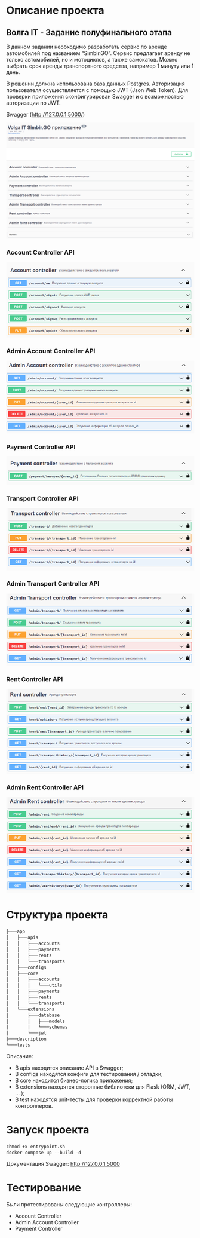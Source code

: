 # Описание проекта

## Волга IT - Задание полуфинального этапа

В данном задании необходимо разработать сервис по аренде автомобилей
под названием “Simbir.GO”. Сервис предлагает аренду не только автомобилей, но и
мотоциклов, а также самокатов. Можно выбрать срок аренды транспортного
средства, например 1 минуту или 1 день.

В решении должна использована база данных Postgres. Авторизация пользователя 
осуществляется с помощью JWT (Json Web Token). Для проверки приложения 
сконфигурирован Swagger и с возможностью авторизации по JWT.

Swagger (http://127.0.0.1:5000/)

![Документация swagger](description/swagger.png)

### Account Controller API

![Документация Account Controller API](description/account_controller_api.png)

### Admin Account Controller API

![Документация Admin Account Controller API](description/admin_account_controller_api.png)

### Payment Controller API

![Документация Payment Controller API](description/payment_controller_api.png)

### Transport Controller API

![Документация Transport Controller API](description/transport_controller_api.png)

### Admin Transport Controller API

![Документация Admin Transport Controller API](description/admin_transport_controller_api.png)

### Rent Controller API

![Документация Rent Controller API](description/rent_controller_api.png)

### Admin Rent Controller API

![Документация Admin Rent Controller API](description/admin_rent_controller_api.png)

# Структура проекта

```
├───app
│   ├───apis
│   │   ├───accounts
│   │   ├───payments
│   │   ├───rents
│   │   └───transports
│   ├───configs
│   ├───core
│   │   ├───accounts
│   │   │   └───utils
│   │   ├───payments
│   │   ├───rents
│   │   └───transports
│   └───extensions
│       ├───database
│       │   ├───models
│       │   └───schemas
│       └───jwt
├───description 
└───tests  
```

Описание:
- В apis находится описание API в Swagger;
- В configs находятся конфиги для тестирования / отладки;
- В core находится бизнес-логика приложения;
- В extensions находятся сторонние библиотеки для Flask (ORM, JWT, ... );
- В test находятся unit-тесты для проверки корректной работы контроллеров.

# Запуск проекта 
```
chmod +x entrypoint.sh
docker compose up --build -d
```

Документация Swagger: http://127.0.0.1:5000



# Тестирование
Были протестированы следующие контроллеры:

- Account Controller
- Admin Account Controller
- Payment Controller
